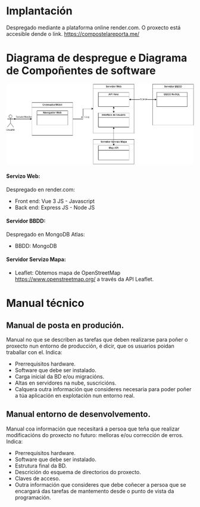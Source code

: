 # Implantación
Despregado mediante a plataforma online render.com. O proxecto está accesible dende o link. https://compostelareporta.me/

# Diagrama de despregue e Diagrama de Compoñentes de software

![Diagrama de despregamento](../img/DiagramaDespregamento.png)

#### Servizo Web:
Despregado en render.com:
- Front end: Vue 3 JS - Javascript
- Back end: Express JS - Node JS

#### Servidor BBDD:
Despregado en MongoDB Atlas:
- BBDD: MongoDB

#### Servidor Servizo Mapa:
- Leaflet: Obtemos mapa de OpenStreetMap https://www.openstreetmap.org/ a través da API Leaflet.



# Manual técnico

## Manual de posta en produción.
Manual no que se describen as tarefas que deben realizarse para poñer o proxecto nun entorno de producción, é dicir, que os usuarios poidan traballar con el.
Indica:
- Prerrequisitos hardware. 
- Software que debe ser instalado.
- Carga inicial da BD e/ou migracións.
- Altas en servidores na nube, suscricións.
- Calquera outra información que consideres necesaria para poder poñer a túa aplicación en explotación nun entorno real.

## Manual entorno de desenvolvemento.
Manual coa información que necesitará a persoa que teña que realizar modificacións do proxecto no futuro: melloras e/ou corrección de erros.
Indica:
- Prerrequisitos hardware.
- Software que debe ser instalado.
- Estrutura final da BD.
- Descrición do esquema de directorios do proxecto.
- Claves de acceso.
- Outra información que consideres que debe coñecer a persoa que se encargará das tarefas de mantemento desde o punto de vista da programación.


